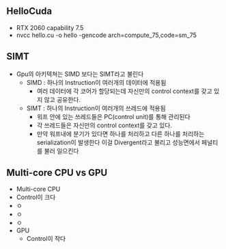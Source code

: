 ## HelloCuda

+ RTX 2060 capability 7.5 
+ nvcc hello.cu -o hello -gencode arch=compute_75,code=sm_75

## SIMT

+ Gpu의 아키텍쳐는 SIMD 보다는 SIMT라고 불린다
  + SIMD : 하나의 Instruction이 여러개의 데이터에 적용됨
    + 여러 데이터에 각 코어가 할당되는데 자신만의 control context를 갖고 있지 않고 공유한다.
  + SIMT : 하나의 Instruction이 여러개의 쓰레드에 적용됨
    + 워프 안에 있는 쓰레드들은 PC(control unit)를 통해 관리된다
    + 각 쓰레드들은 자신만의 control context를 갖고 있다.
    + 만약 워프내에 분기가 있다면 하나를 처리하고 다른 하나를 처리하는 serialization이 발생한다 이걸 Divergent라고 불리고 성능면에서 페널티를 불러 일으킨다

## Multi-core CPU vs GPU

+  Multi-core CPU
  + Control이 크다
  + ㅇ
  + ㅇ
  + ㅇ
+ GPU
  + Control이 작다

